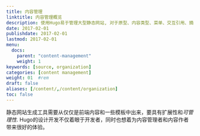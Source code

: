 ```yaml
---
title: 内容管理
linktitle: 内容管理概览
description: 使用Hugo易于管理大型静态网站, 对于原型、内容类型、菜单、交互引用、摘要等支持良好
date: 2017-02-01
publishdate: 2017-02-01
lastmod: 2017-02-01
menu:
  docs:
    parent: "content-management"
    weight: 1
keywords: [source, organization]
categories: [content management]
weight: 01	#rem
draft: false
aliases: [/content/,/content/organization]
toc: false
---
```


静态网站生成工具需要从仅仅是前端内容和一些模板中出来，要具有扩展性和*可管理性*.
Hugo的设计开发不仅着眼于开发者，同时也想着为内容管理者和内容作者带来很好的体验。
